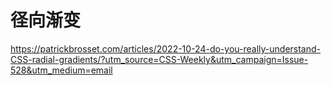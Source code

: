 # 径向渐变

https://patrickbrosset.com/articles/2022-10-24-do-you-really-understand-CSS-radial-gradients/?utm_source=CSS-Weekly&utm_campaign=Issue-528&utm_medium=email